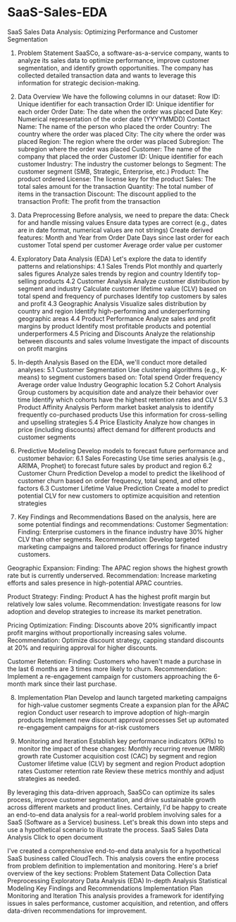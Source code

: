 # SaaS-Sales-EDA


SaaS Sales Data Analysis: Optimizing Performance and Customer Segmentation
1. Problem Statement
SaaSCo, a software-as-a-service company, wants to analyze its sales data to optimize performance, improve customer segmentation, and identify growth opportunities. The company has collected detailed transaction data and wants to leverage this information for strategic decision-making.
2. Data Overview
We have the following columns in our dataset:
Row ID: Unique identifier for each transaction
Order ID: Unique identifier for each order
Order Date: The date when the order was placed
Date Key: Numerical representation of the order date (YYYYMMDD)
Contact Name: The name of the person who placed the order
Country: The country where the order was placed
City: The city where the order was placed
Region: The region where the order was placed
Subregion: The subregion where the order was placed
Customer: The name of the company that placed the order
Customer ID: Unique identifier for each customer
Industry: The industry the customer belongs to
Segment: The customer segment (SMB, Strategic, Enterprise, etc.)
Product: The product ordered
License: The license key for the product
Sales: The total sales amount for the transaction
Quantity: The total number of items in the transaction
Discount: The discount applied to the transaction
Profit: The profit from the transaction



3. Data Preprocessing
Before analysis, we need to prepare the data:
Check for and handle missing values
Ensure data types are correct (e.g., dates are in date format, numerical values are not strings)
Create derived features:
Month and Year from Order Date
Days since last order for each customer
Total spend per customer
Average order value per customer


4. Exploratory Data Analysis (EDA)
Let's explore the data to identify patterns and relationships:
4.1 Sales Trends
Plot monthly and quarterly sales figures
Analyze sales trends by region and country
Identify top-selling products
4.2 Customer Analysis
Analyze customer distribution by segment and industry
Calculate customer lifetime value (CLV) based on total spend and frequency of purchases
Identify top customers by sales and profit
4.3 Geographic Analysis
Visualize sales distribution by country and region
Identify high-performing and underperforming geographic areas
4.4 Product Performance
Analyze sales and profit margins by product
Identify most profitable products and potential underperformers
4.5 Pricing and Discounts
Analyze the relationship between discounts and sales volume
Investigate the impact of discounts on profit margins


5. In-depth Analysis
Based on the EDA, we'll conduct more detailed analyses:
5.1 Customer Segmentation
Use clustering algorithms (e.g., K-means) to segment customers based on:
Total spend
Order frequency
Average order value
Industry
Geographic location
5.2 Cohort Analysis
Group customers by acquisition date and analyze their behavior over time
Identify which cohorts have the highest retention rates and CLV
5.3 Product Affinity Analysis
Perform market basket analysis to identify frequently co-purchased products
Use this information for cross-selling and upselling strategies
5.4 Price Elasticity
Analyze how changes in price (including discounts) affect demand for different products and customer segments



6. Predictive Modeling
Develop models to forecast future performance and customer behavior:
6.1 Sales Forecasting
Use time series analysis (e.g., ARIMA, Prophet) to forecast future sales by product and region
6.2 Customer Churn Prediction
Develop a model to predict the likelihood of customer churn based on order frequency, total spend, and other factors
6.3 Customer Lifetime Value Prediction
Create a model to predict potential CLV for new customers to optimize acquisition and retention strategies



7. Key Findings and Recommendations
Based on the analysis, here are some potential findings and recommendations:
Customer Segmentation:
Finding: Enterprise customers in the finance industry have 30% higher CLV than other segments.
Recommendation: Develop targeted marketing campaigns and tailored product offerings for finance industry customers.

Geographic Expansion:
Finding: The APAC region shows the highest growth rate but is currently underserved.
Recommendation: Increase marketing efforts and sales presence in high-potential APAC countries.

Product Strategy:
Finding: Product A has the highest profit margin but relatively low sales volume.
Recommendation: Investigate reasons for low adoption and develop strategies to increase its market penetration.

Pricing Optimization:
Finding: Discounts above 20% significantly impact profit margins without proportionally increasing sales volume.
Recommendation: Optimize discount strategy, capping standard discounts at 20% and requiring approval for higher discounts.

Customer Retention:
Finding: Customers who haven't made a purchase in the last 6 months are 3 times more likely to churn.
Recommendation: Implement a re-engagement campaign for customers approaching the 6-month mark since their last purchase.

8. Implementation Plan
Develop and launch targeted marketing campaigns for high-value customer segments
Create a expansion plan for the APAC region
Conduct user research to improve adoption of high-margin products
Implement new discount approval processes
Set up automated re-engagement campaigns for at-risk customers


9. Monitoring and Iteration
Establish key performance indicators (KPIs) to monitor the impact of these changes:
Monthly recurring revenue (MRR) growth rate
Customer acquisition cost (CAC) by segment and region
Customer lifetime value (CLV) by segment and region
Product adoption rates
Customer retention rate
Review these metrics monthly and adjust strategies as needed.

By leveraging this data-driven approach, SaaSCo can optimize its sales process, improve customer segmentation, and drive sustainable growth across different markets and product lines.
Certainly, I'd be happy to create an end-to-end data analysis for a real-world problem involving sales for a SaaS (Software as a Service) business. Let's break this down into steps and use a hypothetical scenario to illustrate the process.
SaaS Sales Data Analysis
Click to open document


I've created a comprehensive end-to-end data analysis for a hypothetical SaaS business called CloudTech. This analysis covers the entire process from problem definition to implementation and monitoring.
Here's a brief overview of the key sections:
Problem Statement
Data Collection
Data Preprocessing
Exploratory Data Analysis (EDA)
In-depth Analysis
Statistical Modeling
Key Findings and Recommendations
Implementation Plan
Monitoring and Iteration
This analysis provides a framework for identifying issues in sales performance, customer acquisition, and retention, and offers data-driven recommendations for improvement.
